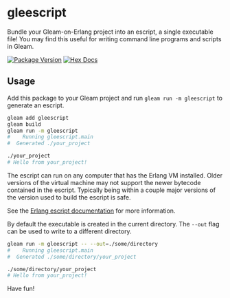 # gleescript

Bundle your Gleam-on-Erlang project into an escript, a single executable file!
You may find this useful for writing command line programs and scripts in
Gleam.

[![Package Version](https://img.shields.io/hexpm/v/gleescript)](https://hex.pm/packages/gleescript)
[![Hex Docs](https://img.shields.io/badge/hex-docs-ffaff3)](https://hexdocs.pm/gleescript/)

## Usage

Add this package to your Gleam project and run `gleam run -m gleescript` to
generate an escript.

```sh
gleam add gleescript
gleam build
gleam run -m gleescript
#    Running gleescript.main
#  Generated ./your_project

./your_project
# Hello from your_project!
```

The escript can run on any computer that has the Erlang VM installed. Older
versions of the virtual machine may not support the newer bytecode contained in
the escript. Typically being within a couple major versions of the version used
to build the escript is safe.

See the [Erlang escript documentation][1] for more information.

[1]: https://www.erlang.org/doc/man/escript.html


By default the executable is created in the current directory. The `--out` flag
can be used to write to a different directory.

```sh
gleam run -m gleescript -- --out=./some/directory
#    Running gleescript.main
#  Generated ./some/directory/your_project

./some/directory/your_project
# Hello from your_project!
```

Have fun!
